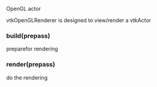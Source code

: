 OpenGL actor

vtkOpenGLRenderer is designed to view/render a vtkActor

### build(prepass)

preparefor rendering

### render(prepass)

do the rendering
